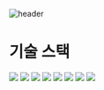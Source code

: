 ![header](https://capsule-render.vercel.app/api?type=waving&color=gradient&height=300&section=header&text=%20JOEUNJI%20README!%20)


# 기술 스택 
<img src="https://img.shields.io/badge/Python-3776AB?style=flat-square&logo=Python&logoColor=white"/> <img src="https://img.shields.io/badge/MySQL-4479A1?style=flat-square&logo=MySQL&logoColor=white"/> <img src="https://img.shields.io/badge/spring-6DB33F?style=flat-square&logo=spring&logoColor=white"/>  <img src="https://img.shields.io/badge/springboot-6DB33F?style=flat-square&logo=springboot&logoColor=white"/>  <img src="https://img.shields.io/badge/springboot-6DB33F?style=flat-square&logo=springsecurity&logoColor=white"/> <img src="https://img.shields.io/badge/docker-2496ED?style=flat-square&logo=docker&logoColor=white"/> <img src="https://img.shields.io/badge/github-181717?style=flat-square&logo=github&logoColor=white"/> <img src="https://img.shields.io/badge/intellijidea-000000?style=flat-square&logo=intellijidea&logoColor=white"/>





